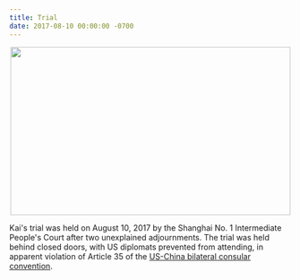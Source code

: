 ```yaml
---
title: Trial
date: 2017-08-10 00:00:00 -0700
---
```


<p align="center">
	<img src="{{site.url}}/assets/img/courtroom.jpg" alt="" width="500" height="300"/>
</p>

Kai's trial was held on August 10, 2017 by the Shanghai No. 1 Intermediate People's Court after two unexplained adjournments. The trial was held behind closed doors, with US diplomats prevented from attending, in apparent violation of Article 35 of the [US-China bilateral consular convention](https://travel.state.gov/content/travel/en/legal/travel-legal-considerations/intl-treaties/Bilateral-Consular-Conventions/Chinese-Treaty.html). 